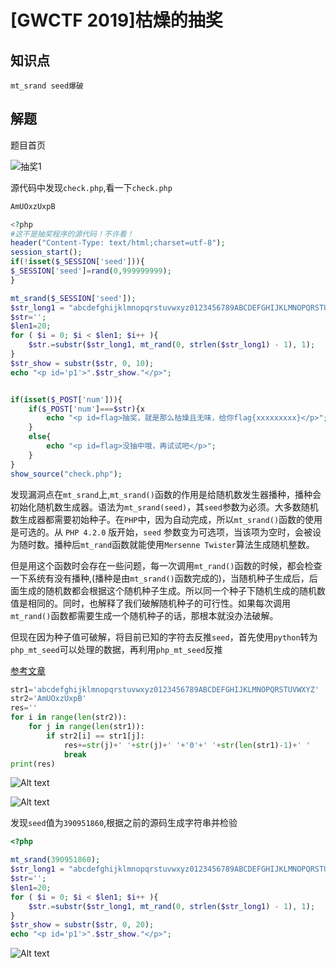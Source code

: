# [GWCTF 2019]枯燥的抽奖

## 知识点

`mt_srand seed爆破`

## 解题

题目首页

![抽奖1](G:/CTFWriteUp/buuctf/Web/img/18-1.png)

源代码中发现`check.php`,看一下`check.php`

```php
AmUOxzUxpB

<?php
#这不是抽奖程序的源代码！不许看！
header("Content-Type: text/html;charset=utf-8");
session_start();
if(!isset($_SESSION['seed'])){
$_SESSION['seed']=rand(0,999999999);
}

mt_srand($_SESSION['seed']);
$str_long1 = "abcdefghijklmnopqrstuvwxyz0123456789ABCDEFGHIJKLMNOPQRSTUVWXYZ";
$str='';
$len1=20;
for ( $i = 0; $i < $len1; $i++ ){
    $str.=substr($str_long1, mt_rand(0, strlen($str_long1) - 1), 1);       
}
$str_show = substr($str, 0, 10);
echo "<p id='p1'>".$str_show."</p>";


if(isset($_POST['num'])){
    if($_POST['num']===$str){x
        echo "<p id=flag>抽奖，就是那么枯燥且无味，给你flag{xxxxxxxxx}</p>";
    }
    else{
        echo "<p id=flag>没抽中哦，再试试吧</p>";
    }
}
show_source("check.php");
```

发现漏洞点在`mt_srand`上,`mt_srand()`函数的作用是给随机数发生器播种，播种会初始化随机数生成器。语法为`mt_srand(seed)`，其`seed`参数为必须。大多数随机数生成器都需要初始种子。在`PHP`中，因为自动完成，所以`mt_srand()`函数的使用是可选的。从 `PHP 4.2.0` 版开始，`seed` 参数变为可选项，当该项为空时，会被设为随时数。播种后`mt_rand`函数就能使用`Mersenne Twister`算法生成随机整数。

但是用这个函数时会存在一些问题，每一次调用`mt_rand()`函数的时候，都会检查一下系统有没有播种,(播种是由`mt_srand()`函数完成的)，当随机种子生成后，后面生成的随机数都会根据这个随机种子生成。所以同一个种子下随机生成的随机数值是相同的。同时，也解释了我们破解随机种子的可行性。如果每次调用`mt_rand()`函数都需要生成一个随机种子的话，那根本就没办法破解。

但现在因为种子值可破解，将目前已知的字符去反推`seed`，首先使用`python`转为`php_mt_seed`可以处理的数据，再利用`php_mt_seed`反推

[参考文章](https://www.cnblogs.com/l0vehzzz/p/16452542.html)

```python
str1='abcdefghijklmnopqrstuvwxyz0123456789ABCDEFGHIJKLMNOPQRSTUVWXYZ'
str2='AmUOxzUxpB'
res=''
for i in range(len(str2)):  
    for j in range(len(str1)):
        if str2[i] == str1[j]:
            res+=str(j)+' '+str(j)+' '+'0'+' '+str(len(str1)-1)+' '
            break
print(res)
```

![Alt text](G:/CTFWriteUp/buuctf/Web/img/18-3.png)

![Alt text](G:/CTFWriteUp/buuctf/Web/img/18-4.png)

发现`seed`值为`390951860`,根据之前的源码生成字符串并检验

```php
<?php

mt_srand(390951860);
$str_long1 = "abcdefghijklmnopqrstuvwxyz0123456789ABCDEFGHIJKLMNOPQRSTUVWXYZ";
$str='';
$len1=20;
for ( $i = 0; $i < $len1; $i++ ){
    $str.=substr($str_long1, mt_rand(0, strlen($str_long1) - 1), 1);
}
$str_show = substr($str, 0, 20);
echo "<p id='p1'>".$str_show."</p>";
```

![Alt text](G:/CTFWriteUp/buuctf/Web/img/18-5.png)

